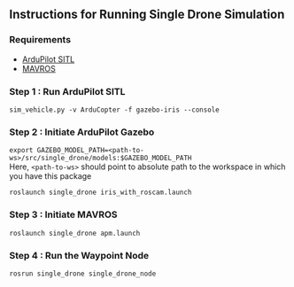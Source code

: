 ## Instructions for Running Single Drone Simulation

### Requirements 
- <a href="https://ardupilot.org/dev/docs/sitl-simulator-software-in-the-loop.html">ArduPilot SITL</a>
- <a href="https://github.com/mavlink/mavros">MAVROS</a>

### Step 1 : Run ArduPilot SITL
``sim_vehicle.py -v ArduCopter -f gazebo-iris --console``
### Step 2 : Initiate ArduPilot Gazebo
``export GAZEBO_MODEL_PATH=<path-to-ws>/src/single_drone/models:$GAZEBO_MODEL_PATH`` 
<br>
Here, ``<path-to-ws>`` should point to absolute path to the workspace in which you have this package

``roslaunch single_drone iris_with_roscam.launch``

### Step 3 : Initiate MAVROS
``roslaunch single_drone apm.launch ``

### Step 4 : Run the Waypoint Node
``rosrun single_drone single_drone_node``
